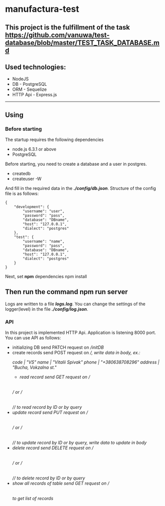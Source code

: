 # manufactura-test
This project is the fulfillment of the task <https://github.com/vanuwa/test-database/blob/master/TEST_TASK_DATABASE.md>
---
## Used technologies:
* NodeJS
* DB - PostgreSQL
* ORM - Sequelize
* HTTP Api - Express.js
---
## Using
### Before starting
The startup requires the following dependencies
* node.js 6.3.1 or above
* PostgreSQL

Before starting, you need to create a database and a user in postgres.
* createdb <databaseName>
* createuser <userName> -W

And fill in the required data in the ***./config/db.json***. Structure of the config file is as follows:

    {
        "development": {
            "username": "user",
            "password": "pass",
            "database": "DBname",
            "host": "127.0.0.1",
            "dialect": "postgres"
        },
        "test": {
            "username": "name",
            "password": "pass",
            "database": "DBname",
            "host": "127.0.0.1",
            "dialect": "postgres"
        }
    }

Next, set **npm** dependencies
    npm install

Then run the command
    npm run server
---
Logs are written to a file ***logs.log***. You can change the settings of the logger(level) in the file ***./config/log.json***.
### API
In this project is implemented HTTP Api. Application is listening 8000 port. You can use API as follows:
* initializing DB
        send PATCH request on */initDB*
* create records
        send POST request on */<table name>*, write data in body, ex.:

code    | "VS"
name    | "Vitalii Spivak"
phone   | "+380638708296"
address | "Bucha, Vokzalna st."

* read record
        send GET request on */<table name>/<record ID>* or */<table name>/<field>/<value>* to read record by ID or by query
* update record
        send PUT request on */<table name>/<record ID>* or */<table name>/<field>/<value>* to update record by ID or by query, write data to update in body
* delete record
        send DELETE request on */<table name>/<record ID>* or */<table name>/<field>/<value>* to delete record by ID or by query
* show all records of table
        send GET request on */<table name>* to get list of records
